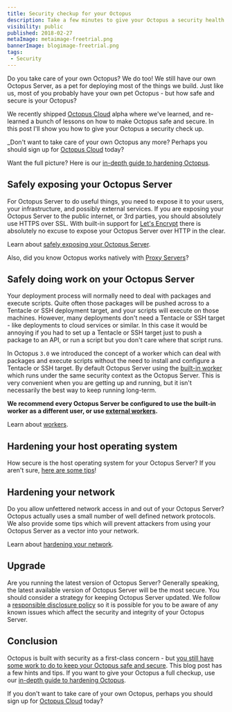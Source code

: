 ```yaml
---
title: Security checkup for your Octopus
description: Take a few minutes to give your Octopus a security health check. We've recently shipped Octopus Cloud alpha which means we took time to look at how to keep a healthy and secure Octopus. You can too!
visibility: public
published: 2018-02-27
metaImage: metaimage-freetrial.png
bannerImage: blogimage-freetrial.png
tags:
 - Security
---
```


Do you take care of your own Octopus? We do too! We still have our own Octopus Server, as a pet for deploying most of the things we build. Just like us, most of you probably have your own pet Octopus - but how safe and secure is your Octopus?

We recently shipped [Octopus Cloud](https://octopus.com/cloud) alpha where we've learned, and re-learned a bunch of lessons on how to make Octopus safe and secure. In this post I'll show you how to give your Octopus a security check up.

_Don't want to take care of your own Octopus any more? Perhaps you should sign up for [Octopus Cloud](https://octopus.com/cloud) today?

Want the full picture? Here is our [in-depth guide to hardening Octopus](https://octopus.com/docs/administration/security/hardening-octopus).

## Safely exposing your Octopus Server

For Octopus Server to do useful things, you need to expose it to your users, your infrastructure, and possibly external services. If you are exposing your Octopus Server to the public internet, or 3rd parties, you should absolutely use HTTPS over SSL. With built-in support for [Let's Encrypt](https://octopus.com/docs/administration/security/exposing-octopus/lets-encrypt-integration) there is absolutely no excuse to expose your Octopus Server over HTTP in the clear.

Learn about [safely exposing your Octopus Server](https://octopus.com/docs/administration/security/exposing-octopus).

Also, did you know Octopus works natively with [Proxy Servers](https://octopus.com/docs/infrastructure/windows-targets/proxy-support)?

## Safely doing work on your Octopus Server

Your deployment process will normally need to deal with packages and execute scripts. Quite often those packages will be pushed across to a Tentacle or SSH deployment target, and your scripts will execute on those machines. However, many deployments don't need a Tentacle or SSH target - like deployments to cloud services or similar. In this case it would be annoying if you had to set up a Tentacle or SSH target just to push a package to an API, or run a script but you don't care where that script runs.

In Octopus `3.0` we introduced the concept of a worker which can deal with packages and execute scripts without the need to install and configure a Tentacle or SSH target. By default Octopus Server using the [built-in worker](https://octopus.com/docs/administration/workers/built-in-worker) which runs under the same security context as the Octopus Server. This is very convenient when you are getting up and running, but it isn't necessarily the best way to keep running long-term.

**We recommend every Octopus Server be configured to use the built-in worker as a different user, or use [external workers](https://octopus.com/docs/administration/workers/external-workers).**

Learn about [workers](https://octopus.com/docs/administration/workers).

## Hardening your host operating system

How secure is the host operating system for your Octopus Server? If you aren't sure, [here are some tips](https://octopus.com/docs/administration/security/hardening-octopus#harden-your-host-operating-system)!

## Hardening your network

Do you allow unfettered network access in and out of your Octopus Server? Octopus actually uses a small number of well defined network protocols. We also provide some tips which will prevent attackers from using your Octopus Server as a vector into your network.

Learn about [hardening your network](https://octopus.com/docs/administration/security/hardening-octopus#harden-your-network).

## Upgrade

Are you running the latest version of Octopus Server? Generally speaking, the latest available version of Octopus Server will be the most secure. You should consider a strategy for keeping Octopus Server updated. We follow a [responsible disclosure policy](https://octopus.com/docs/administration/security#disclosure-policy) so it is possible for you to be aware of any known issues which affect the security and integrity of your Octopus Server.

## Conclusion

Octopus is built with security as a first-class concern - but [you still have some work to do to keep your Octopus safe and secure](https://octopus.com/docs/administration/security/hardening-octopus). This blog post has a few hints and tips. If you want to give your Octopus a full checkup, use our [in-depth guide to hardening Octopus](https://octopus.com/docs/administration/security/hardening-octopus).

If you don't want to take care of your own Octopus, perhaps you should sign up for [Octopus Cloud](https://octopus.com/cloud) today?
